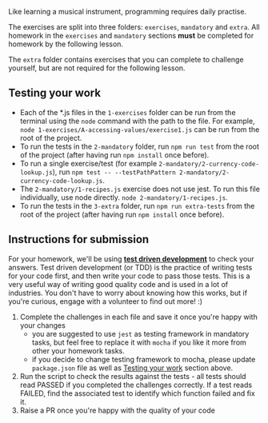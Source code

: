 Like learning a musical instrument, programming requires daily practise.

The exercises are split into three folders: `exercises`, `mandatory` and `extra`. All homework in the `exercises` and `mandatory` sections **must** be completed for homework by the following lesson.

The `extra` folder contains exercises that you can complete to challenge yourself, but are not required for the following lesson.

## Testing your work

- Each of the \*.js files in the `1-exercises` folder can be run from the terminal using the `node` command with the path to the file. For example, `node 1-exercises/A-accessing-values/exercise1.js` can be run from the root of the project.
- To run the tests in the `2-mandatory` folder, run `npm run test` from the root of the project (after having run `npm install` once before).
- To run a single exercise/test (for example `2-mandatory/2-currency-code-lookup.js`), run `npm test -- --testPathPattern 2-mandatory/2-currency-code-lookup.js`.
- The `2-mandatory/1-recipes.js` exercise does not use jest. To run this file individually, use node directly. `node 2-mandatory/1-recipes.js`.
- To run the tests in the `3-extra` folder, run `npm run extra-tests` from the root of the project (after having run `npm install` once before).

## Instructions for submission

For your homework, we'll be using [**test driven development**](https://medium.com/@adityaalifnugraha/test-driven-development-tdd-in-a-nutshell-b9e05dfe8adb) to check your answers. Test driven development (or TDD) is the practice of writing tests for your code first, and then write your code to pass those tests. This is a very useful way of writing good quality code and is used in a lot of industries. You don't have to worry about knowing how this works, but if you're curious, engage with a volunteer to find out more! :)

1. Complete the challenges in each file and save it once you're happy with your changes
    - you are suggested to use `jest` as testing framework in mandatory tasks, but feel free to replace it with `mocha` if you like it more from other your homework tasks.
    - if you decide to change testing framework to mocha, please update `package.json` file as well as [Testing your work](#testing-your-work) section above.
2. Run the script to check the results against the tests - all tests should read PASSED if you completed the challenges correctly. If a test reads FAILED, find the associated test to identify which function failed and fix it.
3. Raise a PR once you're happy with the quality of your code
